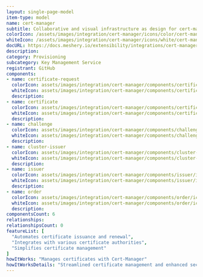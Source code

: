 ```yaml
---
layout: single-page-model
item-type: model
name: cert-manager
subtitle: Collaborative and visual infrastructure as design for cert-manager
colorIcon: /assets/images/integration/cert-manager/icons/color/cert-manager-color.svg
whiteIcon: /assets/images/integration/cert-manager/icons/white/cert-manager-white.svg
docURL: https://docs.meshery.io/extensibility/integrations/cert-manager
description: 
category: Provisioning
subcategory: Key Management Service
registrant: GitHub
components: 
- name: certificate-request
  colorIcon: assets/images/integration/cert-manager/components/certificate-request/icons/color/certificate-request-color.svg
  whiteIcon: assets/images/integration/cert-manager/components/certificate-request/icons/white/certificate-request-white.svg
  description: 
- name: certificate
  colorIcon: assets/images/integration/cert-manager/components/certificate/icons/color/certificate-color.svg
  whiteIcon: assets/images/integration/cert-manager/components/certificate/icons/white/certificate-white.svg
  description: 
- name: challenge
  colorIcon: assets/images/integration/cert-manager/components/challenge/icons/color/challenge-color.svg
  whiteIcon: assets/images/integration/cert-manager/components/challenge/icons/white/challenge-white.svg
  description: 
- name: cluster-issuer
  colorIcon: assets/images/integration/cert-manager/components/cluster-issuer/icons/color/cluster-issuer-color.svg
  whiteIcon: assets/images/integration/cert-manager/components/cluster-issuer/icons/white/cluster-issuer-white.svg
  description: 
- name: issuer
  colorIcon: assets/images/integration/cert-manager/components/issuer/icons/color/issuer-color.svg
  whiteIcon: assets/images/integration/cert-manager/components/issuer/icons/white/issuer-white.svg
  description: 
- name: order
  colorIcon: assets/images/integration/cert-manager/components/order/icons/color/order-color.svg
  whiteIcon: assets/images/integration/cert-manager/components/order/icons/white/order-white.svg
  description: 
componentsCount: 6
relationships: 
relationshipsCount: 0
featureList: [
  "Automates certificate issuance and renewal",
  "Integrates with various certificate authorities",
  "Simplifies certificate management"
]
howItWorks: "Manages certificates with Cert-Manager"
howItWorksDetails: "Streamlined certificate management and enhanced security in Kubernetes"
---
```

